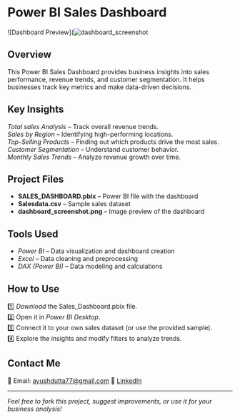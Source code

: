 # Power BI Sales Dashboard  

![Dashboard Preview](![dashboard_screenshot](https://github.com/user-attachments/assets/7325c98f-49d4-4cea-a60e-8c1847acf711)

## Overview  
This Power BI Sales Dashboard provides business insights into sales performance, revenue trends, and customer segmentation. It helps businesses track key metrics and make data-driven decisions.  

## Key Insights  
*Total sales Analysis* – Track overall revenue trends.  
*Sales by Region* – Identifying high-performing locations.  
*Top-Selling Products* – Finding out which products drive the most sales.  
*Customer Segmentation* – Understand customer behavior.  
*Monthly Sales Trends* – Analyze revenue growth over time.  

## Project Files  
- **SALES_DASHBOARD.pbix** – Power BI file with the dashboard  
- **Salesdata.csv** – Sample sales dataset  
- **dashboard_screenshot.png** – Image preview of the dashboard  

## Tools Used  
- *Power BI* – Data visualization and dashboard creation  
- *Excel* – Data cleaning and preprocessing  
- *DAX (Power BI)* – Data modeling and calculations  

## How to Use  
1️⃣ *Download* the Sales_Dashboard.pbix file.  
2️⃣ Open it in *Power BI Desktop*.  
3️⃣ Connect it to your own sales dataset (or use the provided sample).  
4️⃣ Explore the insights and modify filters to analyze trends.  

## Contact Me  
📧 Email: ayushdutta77@gmail.com 
🔗 [LinkedIn](https://www.linkedin.com/in/ayush-dutta-9020b6323?utm_source=share&utm_campaign=share_via&utm_content=profile&utm_medium=ios_app)

---

*Feel free to fork this project, suggest improvements, or use it for your business analysis!*
